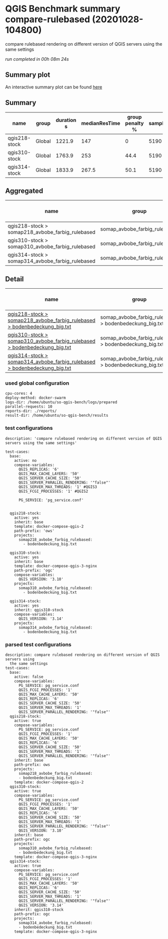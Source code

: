 # QGIS Benchmark summary compare-rulebased (20201028-104800)


compare rulebased rendering on different version of QGIS servers using the same settings

_run completed in 00h 08m 24s_
## Summary plot
An interactive summary plot can be found [here](report_compare-rulebased_20201028-104800_plot.html)

## Summary
| name          | group   |   duration s |   medianResTime |   group penalty % |   sampleCount |   errorCount |   memMaxMB |   memAvgMB |   memMinMB |   cpuMax% |   cpuAvg% |   cpuMin% |   errorPct |
|---------------|---------|--------------|-----------------|-------------------|---------------|--------------|------------|------------|------------|-----------|-----------|-----------|------------|
| qgis218-stock | Global  |       1221.9 |           147   |               0   |          5190 |            0 |     6614.6 |     5277.9 |     2435.2 |      99.9 |      98.4 |      15.1 |          0 |
| qgis310-stock | Global  |       1763.9 |           253   |              44.4 |          5190 |            0 |     6210.1 |     4996.2 |     2562.3 |      92.4 |      74.7 |      17.2 |          0 |
| qgis314-stock | Global  |       1833.9 |           267.5 |              50.1 |          5190 |            0 |     6246.6 |     5030.5 |     2462.3 |      96.7 |      74.3 |      15.3 |          0 |

## Aggregated
| name                                             | group                         |   duration s |   medianResTime |   group penalty % |   sampleCount |   errorCount |   memMaxMB |   memAvgMB |   memMinMB |   cpuMax% |   cpuAvg% |   cpuMin% |   errorPct |
|--------------------------------------------------|-------------------------------|--------------|-----------------|-------------------|---------------|--------------|------------|------------|------------|-----------|-----------|-----------|------------|
| qgis218-stock > somap218_avbobe_farbig_rulebased | somap_avbobe_farbig_rulebased |       1221.9 |           147   |               0   |          5190 |            0 |     6614.6 |     5277.9 |     2435.2 |      99.9 |      98.4 |      15.1 |          0 |
| qgis310-stock > somap310_avbobe_farbig_rulebased | somap_avbobe_farbig_rulebased |       1763.9 |           253   |              44.4 |          5190 |            0 |     6210.1 |     4996.2 |     2562.3 |      92.4 |      74.7 |      17.2 |          0 |
| qgis314-stock > somap314_avbobe_farbig_rulebased | somap_avbobe_farbig_rulebased |       1833.9 |           267.5 |              50.1 |          5190 |            0 |     6246.6 |     5030.5 |     2462.3 |      96.7 |      74.3 |      15.3 |          0 |

## Detail
| name                                                                                                                                                                                                                         | group                                                  |   duration s |   group penalty % |   sampleCount |   errorCount |   errorPct |   meanResTime |   medianResTime |   minResTime |   maxResTime |   pct1ResTime |   pct2ResTime |   pct3ResTime |   throughput |   receivedKBytesPerSec |   sentKBytesPerSec |   memMaxMB |   memAvgMB |   memMinMB |   cpuMax% |   cpuAvg% |   cpuMin% |
|------------------------------------------------------------------------------------------------------------------------------------------------------------------------------------------------------------------------------|--------------------------------------------------------|--------------|-------------------|---------------|--------------|------------|---------------|-----------------|--------------|--------------|---------------|---------------|---------------|--------------|------------------------|--------------------|------------|------------|------------|-----------|-----------|-----------|
| [qgis218-stock > somap218_avbobe_farbig_rulebased > bodenbedeckung_big.txt](../results/details/compare-rulebased/20201028-104800/qgis218-stock/somap218_avbobe_farbig_rulebased/bodenbedeckung_big.txt/dashboard/index.html) | somap_avbobe_farbig_rulebased > bodenbedeckung_big.txt |       1221.9 |               0   |          5190 |            0 |          0 |       235.436 |           147   |           28 |         2109 |         544   |           657 |        883    |      42.0029 |                8026.1  |            18.8583 |     6614.6 |     5277.9 |     2435.2 |      99.9 |      98.4 |      15.1 |
| [qgis310-stock > somap310_avbobe_farbig_rulebased > bodenbedeckung_big.txt](../results/details/compare-rulebased/20201028-104800/qgis310-stock/somap310_avbobe_farbig_rulebased/bodenbedeckung_big.txt/dashboard/index.html) | somap_avbobe_farbig_rulebased > bodenbedeckung_big.txt |       1763.9 |              44.4 |          5190 |            0 |          0 |       339.861 |           253   |           28 |         2056 |         715.9 |           900 |       1232.36 |      29.2024 |                5575.63 |            13.1112 |     6210.1 |     4996.2 |     2562.3 |      92.4 |      74.7 |      17.2 |
| [qgis314-stock > somap314_avbobe_farbig_rulebased > bodenbedeckung_big.txt](../results/details/compare-rulebased/20201028-104800/qgis314-stock/somap314_avbobe_farbig_rulebased/bodenbedeckung_big.txt/dashboard/index.html) | somap_avbobe_farbig_rulebased > bodenbedeckung_big.txt |       1833.9 |              50.1 |          5190 |            0 |          0 |       353.344 |           267.5 |           32 |         1942 |         733   |           901 |       1261.99 |      28.0835 |                5361.8  |            12.6089 |     6246.6 |     5030.5 |     2462.3 |      96.7 |      74.3 |      15.3 |

### used global configuration

```
cpu-cores: 4
deploy-method: docker-swarm
logs-dir: /home/ubuntu/so-qgis-bench/logs/prepared
parallel-requests: 10
reports-dir: ./reports/
result-dir: /home/ubuntu/so-qgis-bench/results

```
### test configurations

```
description: 'compare rulebased rendering on different version of QGIS servers using the same settings'

test-cases:
  base:
    active: no
    compose-variables:
      QGIS_REPLICAS: '6'
      QGIS_MAX_CACHE_LAYERS: '50'
      QGIS_SERVER_CACHE_SIZE: '50'
      QGIS_SERVER_PARALLEL_RENDERING: '"false"'
      QGIS_SERVER_MAX_THREADS: '1' #QGIS3
      QGIS_FCGI_PROCESSES: '1' #QGIS2

      PG_SERVICE: 'pg_service.conf'


  qgis218-stock:
    active: yes
    inherit: base
    template: docker-compose-qgis-2
    path-prefix: 'ows'
    projects:
      somap218_avbobe_farbig_rulebased:
        - bodenbedeckung_big.txt

  qgis310-stock:
    active: yes
    inherit: base
    template: docker-compose-qgis-3-nginx
    path-prefix: 'ogc'
    compose-variables:
      QGIS_VERSION: '3.10'
    projects:
      somap310_avbobe_farbig_rulebased:
        - bodenbedeckung_big.txt

  qgis314-stock:
    active: yes
    inherit: qgis310-stock
    compose-variables:
      QGIS_VERSION: '3.14'
    projects:
      somap314_avbobe_farbig_rulebased:
        - bodenbedeckung_big.txt

```
### parsed test configurations

```
description: compare rulebased rendering on different version of QGIS servers using
  the same settings
test-cases:
  base:
    active: false
    compose-variables:
      PG_SERVICE: pg_service.conf
      QGIS_FCGI_PROCESSES: '1'
      QGIS_MAX_CACHE_LAYERS: '50'
      QGIS_REPLICAS: '6'
      QGIS_SERVER_CACHE_SIZE: '50'
      QGIS_SERVER_MAX_THREADS: '1'
      QGIS_SERVER_PARALLEL_RENDERING: '"false"'
  qgis218-stock:
    active: true
    compose-variables:
      PG_SERVICE: pg_service.conf
      QGIS_FCGI_PROCESSES: '1'
      QGIS_MAX_CACHE_LAYERS: '50'
      QGIS_REPLICAS: '6'
      QGIS_SERVER_CACHE_SIZE: '50'
      QGIS_SERVER_MAX_THREADS: '1'
      QGIS_SERVER_PARALLEL_RENDERING: '"false"'
    inherit: base
    path-prefix: ows
    projects:
      somap218_avbobe_farbig_rulebased:
      - bodenbedeckung_big.txt
    template: docker-compose-qgis-2
  qgis310-stock:
    active: true
    compose-variables:
      PG_SERVICE: pg_service.conf
      QGIS_FCGI_PROCESSES: '1'
      QGIS_MAX_CACHE_LAYERS: '50'
      QGIS_REPLICAS: '6'
      QGIS_SERVER_CACHE_SIZE: '50'
      QGIS_SERVER_MAX_THREADS: '1'
      QGIS_SERVER_PARALLEL_RENDERING: '"false"'
      QGIS_VERSION: '3.10'
    inherit: base
    path-prefix: ogc
    projects:
      somap310_avbobe_farbig_rulebased:
      - bodenbedeckung_big.txt
    template: docker-compose-qgis-3-nginx
  qgis314-stock:
    active: true
    compose-variables:
      PG_SERVICE: pg_service.conf
      QGIS_FCGI_PROCESSES: '1'
      QGIS_MAX_CACHE_LAYERS: '50'
      QGIS_REPLICAS: '6'
      QGIS_SERVER_CACHE_SIZE: '50'
      QGIS_SERVER_MAX_THREADS: '1'
      QGIS_SERVER_PARALLEL_RENDERING: '"false"'
      QGIS_VERSION: '3.14'
    inherit: qgis310-stock
    path-prefix: ogc
    projects:
      somap314_avbobe_farbig_rulebased:
      - bodenbedeckung_big.txt
    template: docker-compose-qgis-3-nginx

```